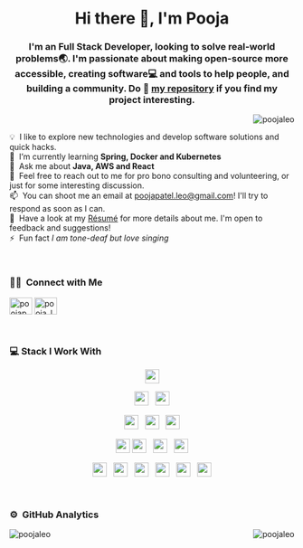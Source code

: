 
<h1 align="center">Hi there 👋, I'm Pooja</h1>

<h3 align="center">I'm an Full Stack Developer, looking to solve real-world problems🌏. I'm passionate about making open-source more accessible, creating software💻 and tools to help people, and building a community. Do 🌟 <a href="https://github.com/poojaleo">my repository</a> if you find my project interesting.</h3>

<p align="right"> <img src="https://komarev.com/ghpvc/?username=poojaleo&label=Profile%20views&color=0e75b6&style=flat" alt="poojaleo" /> </p>

💡 &nbsp;I like to explore new technologies and develop software solutions and quick hacks.\
🌱 &nbsp;I’m currently learning **Spring, Docker and Kubernetes**\
💬 &nbsp;Ask me about **Java, AWS and React**\
💬 &nbsp;Feel free to reach out to me for pro bono consulting and volunteering, or just for some interesting discussion.\
📫 &nbsp;You can shoot me an email at poojapatel.leo@gmail.com! I'll try to respond as soon as I can.\
📄 &nbsp;Have a look at my [Résumé](https://drive.google.com/file/d/1DxVTgZrVJSYZCojCf4npBRm2zuDEq54i/view?usp=sharing) for more details about me. I'm open to feedback and suggestions!\
⚡ &nbsp;Fun fact <em>I am tone-deaf but love singing</em>

&nbsp;
### 🤝🏻 &nbsp;Connect with Me
<p align="left">
<a href="https://linkedin.com/in/poojapatel04" target="blank"><img align="center" src="https://raw.githubusercontent.com/rahuldkjain/github-profile-readme-generator/master/src/images/icons/Social/linked-in-alt.svg" alt="poojapatel04" height="30" width="40" /></a>
<a href="https://www.leetcode.com/pooja_leo" target="blank"><img align="center" src="https://raw.githubusercontent.com/rahuldkjain/github-profile-readme-generator/master/src/images/icons/Social/leet-code.svg" alt="pooja_leo" height="30" width="40" /></a>
</p>

&nbsp;
### 💻 Stack I Work With
<p  align="center">


<img src="https://camo.githubusercontent.com/b8552457e64ce1764f2ea90c7ab009d688812b41b835d6ed191cb03bbeb71f8c/68747470733a2f2f696d672e736869656c64732e696f2f62616467652f2d4a6176612d2532334534344432373f267374796c653d666f722d7468652d6261646765266c6f676f3d6a617661266c6f676f436f6c6f723d666666666666" height="25"/>
  </p>
  
<p  align="center">

<img src="https://camo.githubusercontent.com/d8971eb578649b5861b3b3694bc2684ff4bf5bb346042b20f8f6e26010dce374/68747470733a2f2f696d672e736869656c64732e696f2f62616467652f52656163742d3631444146423f7374796c653d666c6174266c6f676f3d7265616374266c6f676f436f6c6f723d7768697465" height="25"/>  
  &nbsp;
<img src="https://camo.githubusercontent.com/3703433f82437a5ba5e8bd3432e7c75ad11cd3b918a391241cb96a95db7755b6/687474703a2f2f696d672e736869656c64732e696f2f62616467652f2d537072696e672d3644423333463f7374796c653d666c61742d737175617265266c6f676f3d737072696e67266c6f676f436f6c6f723d666666666666" height="25"/>
  </p>
  
  <p  align="center">

  
<img src="https://camo.githubusercontent.com/2542ff2aec346b2ce79fc72f93ce9b65d5f99c432b0c2d05b62b3566092526c6/68747470733a2f2f696d672e736869656c64732e696f2f62616467652f2d48544d4c2d4533344632363f6c6162656c436f6c6f723d453334463236266c6f676f3d48544d4c35267374796c653d666c61742d737175617265266c6f676f436f6c6f723d7768697465" height="25"/>
  &nbsp;
<img src="https://camo.githubusercontent.com/3a0f693cfa032ea4404e8e02d485599bd0d192282b921026e89d271aaa3d7565/68747470733a2f2f696d672e736869656c64732e696f2f62616467652f435353332d3135373242363f7374796c653d666f722d7468652d6261646765266c6f676f3d63737333266c6f676f436f6c6f723d7768697465" height="25"/>
  &nbsp;
<img src="https://camo.githubusercontent.com/93c855ae825c1757f3426f05a05f4949d3b786c5b22d0edb53143a9e8f8499f6/68747470733a2f2f696d672e736869656c64732e696f2f62616467652f4a6176615363726970742d3332333333303f7374796c653d666f722d7468652d6261646765266c6f676f3d6a617661736372697074266c6f676f436f6c6f723d463744463145" height="25"/>  
 </p>
 
 <p  align="center">

<img src="https://camo.githubusercontent.com/6f9b1ba37d3b18d4a3920dc9489e84a189cb7d6261b0f892d07e0092204bacb1/68747470733a2f2f696d672e736869656c64732e696f2f62616467652f2d426f6f7453747261702d77686974653f7374796c653d3f7374796c653d666f722d7468652d6261646765266c6f676f3d626f6f747374726170" height="25">
 <img src="https://camo.githubusercontent.com/27733a9af62d8fa693b43b3b0010934fe95a8fd09bc8188aab7eb5333045bcb5/68747470733a2f2f696d672e736869656c64732e696f2f62616467652f414a41582d4546443934383f7374796c653d666f722d7468652d6261646765266c6f676f3d6a617661736372697074266c6f676f436f6c6f723d7768697465" height="25">
&nbsp;
<img src="https://camo.githubusercontent.com/4ffa3136785ea38583e85cd960652c733325c8f0a2eb9297a2d82b606385639e/687474703a2f2f696d672e736869656c64732e696f2f62616467652f2d4157532d3333333333333f7374796c653d666c6174266c6f676f3d616d617a6f6e" height="25">
  &nbsp;

 <img src="https://camo.githubusercontent.com/c0f71772804c86d0f144ce923027aff25e8d761c6b791d2de6698607e21c5465/68747470733a2f2f696d672e736869656c64732e696f2f62616467652f677261646c652d3032333033413f7374796c653d666f722d7468652d6261646765266c6f676f3d677261646c65266c6f676f436f6c6f723d7768697465" height="25">
  
  
  
</p>
<p align="center">
  <img src="https://camo.githubusercontent.com/54e61289a1f03b8c60c7bfa29af4a83055bc49ec4f7f9dc3e153c5078e91f28c/68747470733a2f2f696d672e736869656c64732e696f2f62616467652f2d53514c2532302f2532304e4f53514c2d696e666f726d6174696f6e616c" height="25">
&nbsp;
  <img src="https://camo.githubusercontent.com/80e402d218879161eb056a6f1f6fe5b74c198898b09b0e8b8ae668ae2b6eb335/68747470733a2f2f696d672e736869656c64732e696f2f62616467652f4d6f6e676f44422d6666663f7374796c653d736f6369616c266c6f676f3d6d6f6e676f6462" height="25">
&nbsp;
<img src="https://camo.githubusercontent.com/e9b827e4b0cacc85bee194ee124f3040496cc12204fbd888e770e45230046d14/68747470733a2f2f696d672e736869656c64732e696f2f62616467652f2d4f7261636c652d2532336532313932313f7374796c653d666c61742d737175617265266c6f676f3d6f7261636c65266c6f676f436f6c6f723d666666666666" height="25">
&nbsp;
<img src="https://camo.githubusercontent.com/3a4b8be7910bd9b32a8d5dbf796a49ed2c12607b64fa3f03dfbb34c315fc58ab/68747470733a2f2f696d672e736869656c64732e696f2f62616467652f2d4769744875622d3138313731373f7374796c653d666c6174266c6f676f3d676974687562" height="25">
&nbsp;
 <img src="https://camo.githubusercontent.com/d57a29bf3beb0ff4b59fb01512e8c6ccfb76d216b36edb831e22368476f7b1f7/68747470733a2f2f696d672e736869656c64732e696f2f62616467652f737761676765722d2532333835454132442e7376673f267374796c653d666f722d7468652d6261646765266c6f676f3d73776167676572266c6f676f436f6c6f723d626c61636b" height="25">
&nbsp;
  <img src="https://camo.githubusercontent.com/4c7e929015113ad6c8baf22869315220826e12a8edbeac7e8713d1b9bc09685f/68747470733a2f2f696d672e736869656c64732e696f2f62616467652f706f73746d616e2532302d4646364333372e7376673f267374796c653d666f722d7468652d6261646765266c6f676f3d706f73746d616e266c6f676f436f6c6f723d7768697465" height="25">
    
</p>
<br>


### ⚙️ &nbsp;GitHub Analytics
<p><img align="left" src="https://github-readme-stats.vercel.app/api/top-langs?username=poojaleo&show_icons=true&locale=en&layout=compact" alt="poojaleo" /></p>

<p>&nbsp;<img align="right" src="https://github-readme-stats.vercel.app/api?username=poojaleo&show_icons=true&locale=en" alt="poojaleo" /></p>
